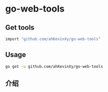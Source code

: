 # go-web-tools

## Get tools


```bash
import "github.com/ahKevinXy/go-web-tools"

```

## Usage

```bash
go get -u github.com/ahKevinXy/go-web-tools
```

## 介绍